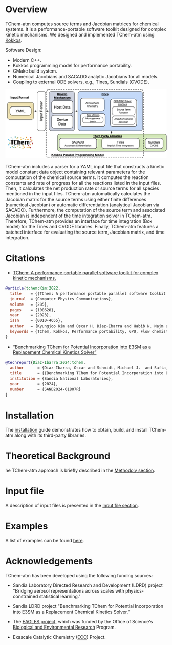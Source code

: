 # **Overview**
TChem-atm computes source terms and Jacobian matrices for chemical systems. It is a performance-portable software toolkit designed for complex kinetic mechanisms. We designed and implemented TChem-atm using [Kokkos](https://github.com/kokkos/kokkos.git).

Software Design:

  * Modern C++.
  * Kokkos programming model for performance portability.
  * CMake build system.
  * Numerical Jacobians and SACADO analytic Jacobians for all models.
  * Coupling to external ODE solvers, e.g., Tines, Sundials (CVODE).

![TChem](figures/TChem_atm.png)

TChem-atm includes a parser for a YAML input file that constructs a kinetic model constant data object containing relevant parameters for the computation of the chemical source terms. It computes the reaction constants and rate of progress for all the reactions listed in the input files. Then, it calculates the net production rate or source terms for all species mentioned in the input files. TChem-atm automatically calculates the Jacobian matrix for the source terms using either finite differences (numerical Jacobian) or automatic differentiation (analytical Jacobian via SACADO). Furthermore, the computation of the source term and associated Jacobian is independent of the time integration solver in TChem-atm. Therefore, TChem-atm provides an interface for time integration (Box model) for the Tines and CVODE libraries. Finally, TChem-atm features a batched interface for evaluating the source term, Jacobian matrix, and time integration.
# **Citations**
* [TChem: A performance portable parallel software
toolkit for complex kinetic mechanisms.](https://www.sciencedirect.com/science/article/pii/S0010465522003472)

```bibtex
@article{tchem:Kim:2022,
  title    = {{TChem: A performance portable parallel software toolkit for complex kinetic mechanisms}},
  journal  = {Computer Physics Communications},
  volume   = {285},
  pages    = {108628},
  year     = {2023},
  issn     = {0010-4655},
  author   = {Kyungjoo Kim and Oscar H. Díaz-Ibarra and Habib N. Najm and Judit Zádor and Cosmin Safta},
  keywords = {TChem, Kokkos, Performance portability, GPU, Flow chemistry}
}
```

* [“Benchmarking TChem for Potential Incorporation into E3SM as a Replacement Chemical Kinetics Solver”](sand_report/QTI_tchemV1.pdf)
```bibtex
@techreport{Diaz-Ibarra:2024:tchem,
  author      = {Diaz-Ibarra, Oscar and Schmidt, Michael J.  and Safta, Cosmin },
  title       = {{Benchmarking TChem for Potential Incorporation into E3SM as a Replacement Chemical Kinetics Solver}},
  institution = {Sandia National Laboratories},
  year        = {2024},
  number      = {SAND2024-01807R}
}
```

# **Installation**
The [installation](installation.md) guide demonstrates how to obtain, build, and install TChem-atm along with its third-party libraries.

# **Theoretical Background**
he TChem-atm approach is briefly described in the [Methodoly section](methodology.md).

# **Input file**
A description of input files is presented in the [Input file section](input.md).

# **Examples**

A list of examples can be found [here](examples.md).

# **Acknowledgements**
TChem-atm has been developed using the following funding sources:

* Sandia Laboratory Directed Research and Development (LDRD) project "Bridging aerosol representations across scales with physics-constrained statistical learning."

* Sandia LDRD project "Benchmarking TChem for Potential Incorporation into E3SM as a Replacement Chemical Kinetics Solver."

* The [EAGLES project](https://climatemodeling.science.energy.gov/projects/enabling-aerosol-cloud-interactions-global-convection-permitting-scales-eagles), which was funded by
the Office of Science's [Biological and Environmental
Research](https://science.osti.gov/ber) Program.

* Exascale Catalytic Chemistry ([ECC](https://www.ecc-project.org/)) Project.
